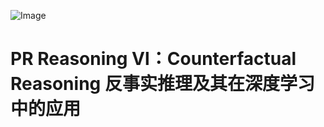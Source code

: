 ![Image](https://pic4.zhimg.com/80/v2-f318253817d868fb68948cd5318467d8.jpg)
# PR Reasoning Ⅵ：Counterfactual Reasoning 反事实推理及其在深度学习中的应用

